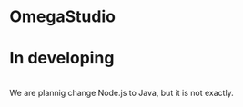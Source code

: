 # OmegaStudio
<h1>In developing</h1><br>
We are plannig change Node.js to Java, but it is not exactly.

